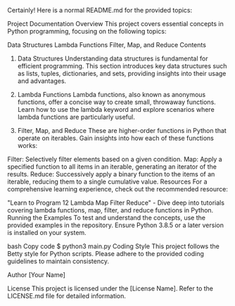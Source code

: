 
Certainly! Here is a normal README.md for the provided topics:

Project Documentation
Overview
This project covers essential concepts in Python programming, focusing on the following topics:

Data Structures
Lambda Functions
Filter, Map, and Reduce
Contents
1. Data Structures
Understanding data structures is fundamental for efficient programming. This section introduces key data structures such as lists, tuples, dictionaries, and sets, providing insights into their usage and advantages.

2. Lambda Functions
Lambda functions, also known as anonymous functions, offer a concise way to create small, throwaway functions. Learn how to use the lambda keyword and explore scenarios where lambda functions are particularly useful.

3. Filter, Map, and Reduce
These are higher-order functions in Python that operate on iterables. Gain insights into how each of these functions works:

Filter: Selectively filter elements based on a given condition.
Map: Apply a specified function to all items in an iterable, generating an iterator of the results.
Reduce: Successively apply a binary function to the items of an iterable, reducing them to a single cumulative value.
Resources
For a comprehensive learning experience, check out the recommended resource:

"Learn to Program 12 Lambda Map Filter Reduce" - Dive deep into tutorials covering lambda functions, map, filter, and reduce functions in Python.
Running the Examples
To test and understand the concepts, use the provided examples in the repository. Ensure Python 3.8.5 or a later version is installed on your system.

bash
Copy code
$ python3 main.py
Coding Style
This project follows the Betty style for Python scripts. Please adhere to the provided coding guidelines to maintain consistency.

Author
[Your Name]

License
This project is licensed under the [License Name]. Refer to the LICENSE.md file for detailed information.


